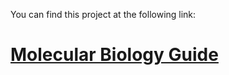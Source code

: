 You can find this project at the following link:

# [Molecular Biology Guide](https://fishenzone.github.io/molecular-guide/)
